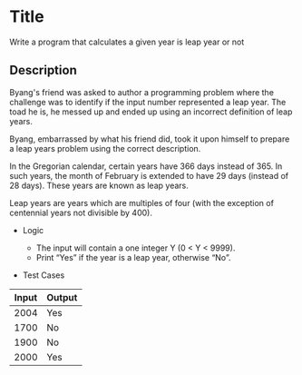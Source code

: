 # Title

Write a program that calculates a given year is leap year or not

## Description
Byang's friend was asked to author a programming problem where the challenge was to identify if the input number represented a leap year. The toad he is, he messed up and ended up using an incorrect definition of leap years.

Byang, embarrassed by what his friend did, took it upon himself to prepare a leap years problem using the correct description.

In the Gregorian calendar, certain years have 366 days instead of 365. In such years, the month of February is extended to have 29 days (instead of 28 days). These years are known as leap years.

Leap years are years which are multiples of four (with the exception of centennial years not divisible by 400).

- Logic

	- The input will contain a one integer Y (0 < Y < 9999).
	- Print “Yes” if the year is a leap year, otherwise “No”.


- Test Cases

|Input|Output|
|-----|------|
|2004|Yes|
|1700|No|
|1900|No|
|2000|Yes|
